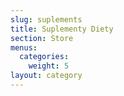 ```yaml
---
slug: suplements
title: Suplementy Diety
section: Store
menus:
  categories:
    weight: 5
layout: category
---
```

